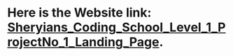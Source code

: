 # Here is the Website link: [Sheryians_Coding_School_Level_1_ProjectNo_1_Landing_Page](https://pratikrameshmajage.github.io/Sheryians_Coding_School_Level_1_ProjectNo_2_MyPortfolio/).
